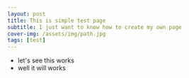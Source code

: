```yaml
---
layout: post
title: This is simple test page
subtitle: I just want to know how to create my own page
cover-img: /assets/img/path.jpg
tags: [test]
---
```



* let's see this works
* well it will works
